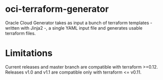 # oci-terraform-generator
Oracle Cloud Generator takes as input a bunch of terraform templates - written with Jinja2 -, a single YAML input file and generates usable terraform files.  

# Limitations
Current releases and master branch are compatible with terraform >=0.12.
Releases v1.0 and v1.1 are compatible only with terraform <= v0.11.
